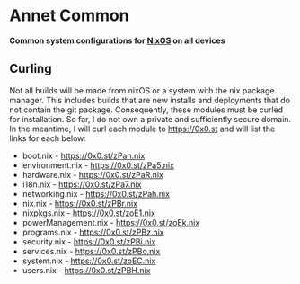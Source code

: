 Annet Common
============
**Common system configurations for [NixOS](https://nixos.org/) on all devices**

Curling
-------
Not all builds will be made from nixOS or a system with the nix package manager. This includes builds that are new installs and deployments that do not contain the git package. Consequently, these modules must be curled for installation. So far, I do not own a private and sufficiently secure domain. In the meantime, I will curl each module to https://0x0.st and will list the links for each below:
* boot.nix - https://0x0.st/zPan.nix
* environment.nix - https://0x0.st/zPa5.nix
* hardware.nix - https://0x0.st/zPaR.nix
* i18n.nix - https://0x0.st/zPa7.nix
* networking.nix - https://0x0.st/zPah.nix
* nix.nix - https://0x0.st/zPBr.nix
* nixpkgs.nix - https://0x0.st/zoE1.nix
* powerManagement.nix - https://0x0.st/zoEk.nix
* programs.nix - https://0x0.st/zPBz.nix
* security.nix - https://0x0.st/zPBi.nix
* services.nix - https://0x0.st/zPBo.nix
* system.nix - https://0x0.st/zoEC.nix
* users.nix - https://0x0.st/zPBH.nix
